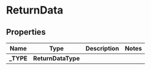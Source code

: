 

# ReturnData


## Properties

| Name | Type | Description | Notes |
|------------ | ------------- | ------------- | -------------|
|**_TYPE** | **ReturnDataType** |  |  |



